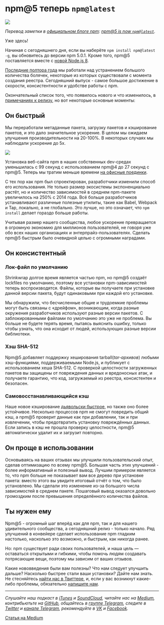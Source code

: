 # npm@5 теперь `npm@latest`

![](https://cdn-images-1.medium.com/max/1600/1*9nI6dL1Z-8cqFpCX96zVFA.gif)

*Перевод заметки в [официальном блоге npm](https://medium.com/npm-inc): [npm@5 is now `npm@latest`](https://medium.com/npm-inc/npm-5-is-now-npm-latest-d674e9e3b0ec).*

Уже здесь!

Начиная с сегодняшнего дня, если вы наберёте `npm install npm@latest -g`, вы обновитесь до версии npm 5.0.1. Кроме того, npm@5 поставляется вместе с [новой Node.js 8](https://medium.com/@nodejs/node-js-8-big-improvements-for-the-debugging-and-native-module-ecosystem-58454861f2fc).

[Последние полтора года](https://www.youtube.com/watch?v=5CcaebJeXFU&feature=youtu.be&t=24m21s) мы работали над устранением большого количества болячек, некоторые из которых существовали с момента создания реестра. Сегодняшний выпуск - самое большое достижение в скорости, консистентности и удобстве работы с npm.

Окончательный список того, что появилось нового и что изменилось, в [примечаниях к релизу](http://blog.npmjs.org/post/161081169345/v500), но вот некоторые основные моменты:

## Он быстрый
Мы переработали метаданные пакета, загрузку пакетов и кэширование пакетов, и это дало значительное ускорение. В целом мы ожидаем улучшения производительности на 20-100%. В некоторых случаях мы наблюдали ускорение до 5x.

![](https://cdn-images-1.medium.com/max/1600/0*K1Wb1ERhtAHLRG0m.)

Установка веб-сайта npm в наших собственных dev-средах уменьшилась с 99 секунд с использованием npm@4 до 27 секунд с npm@5. Теперь мы тратим меньше времени [на офисные поединки](https://twitter.com/AhmadNassri/status/859934689863245825).

С тех пор как npm был спроектирован, разработчики изменили способ его использования. Не только размер экосистемы экспоненциально растёт, но и количество зависимостей в среднем npm-пакете увеличилось на 250% с 2014 года. Всё больше разработчиков устанавливают различные полезные утилиты, такие как Babel, Webpack и Tap, локально, а не глобально. Это лучше, но это означает, что `npm install` делает гораздо больше работы.

Учитывая размер нашего сообщества, любое ускорение превращается в огромную экономию для миллионов пользователей, не говоря уже обо всех наших организациях и энтерпрайз-пользователях. Сделать npm@5 быстрым было очевидной целью с огромными наградами.

## Он консистентный
### Лок-файл по умолчанию
Shrinkwrap долгое время является частью npm, но npm@5 создаёт lockfiles по умолчанию, поэтому все установки npm-зависимостей теперь воспроизводятся. Файлы, которые вы получаете при установке данной версии пакета, будут одинаковыми при каждой его установке.

Мы обнаружили, что бесчисленные общие и трудоемкие проблемы могут быть связаны с «дрейфом», возникающим, когда разные окружения разработчиков используют разные версии пакетов. С заблокированными файлами по умолчанию это уже не проблема. Вы больше не будете терять время, пытаясь выяснить ошибку, только чтобы узнать, что она исходит от людей, использующих разные версии библиотеки.

### Хэш SHA-512
Npm@5 добавляет поддержку хеширования tarball(*tar-архивов*) любыми хэш-функциями, поддерживаемыми Node.js, и публикует с использованием хеша SHA-512. С проверкой целостности загруженных пакетов вы защищены от повреждения данных и вредоносных атак, и получаете гарантию, что код, загружаемый из реестра, консистентен и безопасен.

### Самовосстанавливающийся кэш
Наше новое кэширование [дьявольски быстрое](https://twitter.com/maybekatz/status/865393382260056064), но также оно более устойчивое. Несколько процессов npm не смогут повредить общий кэш, а npm@5 проверит данные как при добавлении, так и при извлечении, чтобы предотвратить установку повреждённых данных. Если запись в кэш не прошла проверку целостности, npm@5 автоматически удалит их и загрузит повторно.

## Он проще в использовании
Основываясь на ваших отзывах мы улучшили пользовательский опыт, сделав оптимизацию по всему npm@5. Большая часть этих улучшений - более информативный и полезный вывод. Лучшим примером является то, что npm больше не показывает вам все дерево при установке пакета: вместо этого вы увидите итоговый отчёт о том, что было установлено. Мы сделали это изменение из-за большого числа зависимостей в среднем пакете. Пошаговый вывод оказался довольно громоздким после превышения определённого количества файлов.

## Ты нужен ему
Npm@5 - огромный шаг вперёд как для npm, так и для нашего удивительного сообщества, а сегодняшний релиз - только начало. Ряд улучшений в конвейере сделает использование npm гладким настолько, насколько это возможно, и быстрым, как никогда ранее.

Но: npm существует ради своих пользователей, и наша цель — оставаться открытыми и гибкими, чтобы помочь людям создавать потрясающие вещи, поэтому мы зависим от ваших отзывов.

Какие нововведения были вам полезны? Что нам следует улучшить дальше? Насколько быстрее стали ваши установки? Дайте нам знать. Не стесняйтесь [найти нас в Твиттере](https://twitter.com/npmjs), и, если у вас возникнут какие-либо проблемы, обязательно [напишите нам](mailto:support@npmjs.com).

---

*Слушайте наш подкаст в [iTunes](https://itunes.apple.com/ru/podcast/девшахта/id1226773343) и [SoundCloud](https://soundcloud.com/devschacht), читайте нас на [Medium](https://medium.com/devschacht), контрибьютьте на [GitHub](https://github.com/devSchacht), общайтесь в [группе Telegram](https://t.me/devSchacht), следите в [Twitter](https://twitter.com/DevSchacht) и [канале Telegram](https://t.me/devSchachtChannel), рекомендуйте в [VK](https://vk.com/devschacht) и [Facebook](https://www.facebook.com/devSchacht).*

[Статья на Medium](https://medium.com/devschacht/npm-5-is-now-npm-latest-9ef037c9f5f5)
